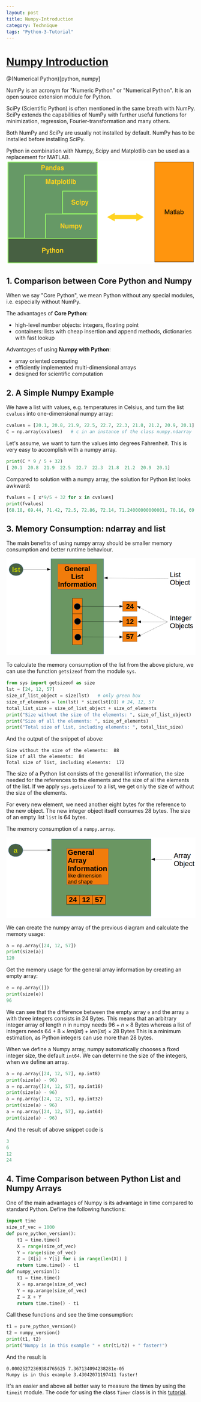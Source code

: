 ```yaml
---
layout: post
title: Numpy-Introduction
category: Technique
tags: "Python-3-Tutorial"
---
```


# [Numpy Introduction](https://www.python-course.eu/numpy.php)
@(Numerical Python)[python, numpy]

NumPy is an acronym for "Numeric Python" or "Numerical Python". It is an open source extension module for Python.

SciPy (Scientific Python) is often mentioned in the same breath with NumPy. SciPy extends the capabilities of NumPy with further useful functions for minimization, regression, Fourier-transformation and many others.

Both NumPy and SciPy are usually not installed by default. NumPy has to be installed before installing SciPy. 

Python in combination with Numpy, Scipy and Matplotlib can be used as a replacement for MATLAB.
![Alt text|center](/public/img/posts/python_3_tutorial/NumpyIntroduction/pic_1.png)

## 1. Comparison between Core Python and Numpy
When we say "Core Python", we mean Python without any special modules, i.e. especially without NumPy.

The advantages of **Core Python**:
* high-level number objects: integers, floating point
* containers: lists with cheap insertion and append methods, dictionaries with fast lookup

Advantages of using **Numpy with Python**:
* array oriented computing
* efficiently implemented multi-dimensional arrays
* designed for scientific computation

## 2. A Simple Numpy Example
We have a list with values, e.g. temperatures in Celsius, and turn the list `cvalues` into one-dimensional numpy array:

```python
cvalues = [20.1, 20.8, 21.9, 22.5, 22.7, 22.3, 21.8, 21.2, 20.9, 20.1]
C = np.array(cvalues)	# c in an instance of the class numpy.ndarray
```

Let's assume, we want to turn the values into degrees Fahrenheit. This is very easy to accomplish with a numpy array.

```python
print(C * 9 / 5 + 32)
[ 20.1  20.8  21.9  22.5  22.7  22.3  21.8  21.2  20.9  20.1]
```

Compared to solution with a numpy array, the solution for Python list looks awkward:

```python
fvalues = [ x*9/5 + 32 for x in cvalues] 
print(fvalues)
[68.18, 69.44, 71.42, 72.5, 72.86, 72.14, 71.24000000000001, 70.16, 69.62, 68.18]
```

## 3. Memory Consumption: ndarray and list
The main benefits of using numpy array should be smaller memory consumption and better runtime behaviour.

![Alt text|center](/public/img/posts/python_3_tutorial/NumpyIntroduction/pic_2.png)

To calculate the memory consumption of the list from the above picture, we can use the function `getsizeof` from the module `sys`.

```python
from sys import getsizeof as size
lst = [24, 12, 57]
size_of_list_object = size(lst)   # only green box
size_of_elements = len(lst) * size(lst[0]) # 24, 12, 57
total_list_size = size_of_list_object + size_of_elements
print("Size without the size of the elements: ", size_of_list_object)
print("Size of all the elements: ", size_of_elements)
print("Total size of list, including elements: ", total_list_size)
```

And the output of the snippet of above:

```
Size without the size of the elements:  88
Size of all the elements:  84
Total size of list, including elements:  172
```

The size of a Python list consists of the general list information, the size needed for the references to the elements and the size of all the elements of the list. If we apply `sys.getsizeof` to a list, we get only the size of without the size of the elements.

For every new element, we need another eight bytes for the reference to the new object. The new integer object itself consumes 28 bytes. The size of an empty list `list` is 64 bytes.

The memory consumption of a `numpy.array`.

![Alt text|center](/public/img/posts/python_3_tutorial/NumpyIntroduction/pic_3.png)

We can create the numpy array of the previous diagram and calculate the memory usage:

```python
a = np.array([24, 12, 57])
print(size(a))
120
```

Get the memory usage for the general array information by creating an empty array:

```python
e = np.array([])
print(size(e))
96
```

We can see that the difference between the empty array `e` and the array `a` with three integers consists in 24 Bytes. This means that an arbitrary integer array of length $n$ in numpy needs
$96+n\times 8$ Bytes
whereas a list of integers needs
$64 + 8\times len(lst) + len(lst)\times 28$ Bytes
This is a minimum estimation, as Python integers can use more than 28 bytes.

When we define a Numpy array, numpy automatically chooses a fixed integer size, the default `int64`. We can determine the size of the integers, when we define an array.

```python
a = np.array([24, 12, 57], np.int8)
print(size(a) - 96)
a = np.array([24, 12, 57], np.int16)
print(size(a) - 96)
a = np.array([24, 12, 57], np.int32)
print(size(a) - 96)
a = np.array([24, 12, 57], np.int64)
print(size(a) - 96)
```

And the result of above snippet code is

```python
3
6
12
24
```

## 4. Time Comparison between Python List and Numpy Arrays
One of the main advantages of Numpy is its advantage in time compared to standard Python. 
Define the following functions:

```python
import time
size_of_vec = 1000
def pure_python_version():
    t1 = time.time()
    X = range(size_of_vec)
    Y = range(size_of_vec)
    Z = [X[i] + Y[i] for i in range(len(X)) ]
    return time.time() - t1
def numpy_version():
    t1 = time.time()
    X = np.arange(size_of_vec)
    Y = np.arange(size_of_vec)
    Z = X + Y
    return time.time() - t1
```

Call these functions and see the time consumption:

```python
t1 = pure_python_version()
t2 = numpy_version()
print(t1, t2)
print("Numpy is in this example " + str(t1/t2) + " faster!")
```

And the result is 

```
0.00025272369384765625 7.367134094238281e-05
Numpy is in this example 3.43042071197411 faster!
```

It's an easier and above all better way to measure the times by using the `timeit` module. The code for using the class `Timer` class is in this [tutorial](https://www.python-course.eu/numpy.php).


